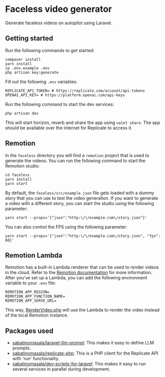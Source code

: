 # Faceless video generator

Generate faceless videos on autopilot using Laravel.

## Getting started

Run the following commands to get started:

```
composer install
yarn install
cp .env.example .env
php artisan key:generate
```

Fill out the following `.env` variables:
```
REPLICATE_API_TOKEN= # https://replicate.com/account/api-tokens
OPENAI_API_KEY= # https://platform.openai.com/api-keys
```

Run the following command to start the dev services:
```
php artisan dev
```

This will start horizon, reverb and share the app using `valet share`.
The app should be available over the internet for Replicate to access it.

## Remotion

In the `faceless` directory you will find a `remotion` project that is used to generate the videos.
You can run the following command to start the Remotion studio:

```
cd faceless
yarn install
yarn start
```

By default, the `faceless/src/example.json` file gets loaded with a dummy story that you can use to test the video generation.
If you want to generate a video with a different story, you can start the studio using the following parameter:
```
yarn start --props='{"json":"http:\/\/example.com\/story.json"}'
```
You can also control the FPS using the following parameter:

```
yarn start --props='{"json":"http:\/\/example.com\/story.json", "fps": 60}'
```

## Remotion Lambda

Remotion has a built-in Lambda renderer that can be used to render videos in the cloud.
Refer to the [Remotion documentation](https://www.remotion.dev/docs/lambda) for more information.
After you've set up a Lambda, you can add the following environment variable to your `.env` file:
```
REMOTION_APP_REGION=
REMOTION_APP_FUNCTION_NAME=
REMOTION_APP_SERVE_URL=
```

This way, [RenderVideo.php](https://github.com/SabatinoMasala/faceless-laravel-example/blob/fd82dd76df8d6157c1d13070e28450316a4f14e3/app/Jobs/RenderVideo.php#L42) will use the Lambda to render the video instead of the local Remotion instance.

## Packages used

- [sabatinomasala/laravel-llm-prompt](https://github.com/SabatinoMasala/laravel-llm-prompt/): This makes it easy to define LLM prompts.
- [sabatinomasala/replicate-php](https://github.com/SabatinoMasala/replicate-php): This is a PHP client for the Replicate API with 'run' functionality.
- [sabatinomasala/dev-scripts-for-laravel](https://github.com/SabatinoMasala/dev-scripts-for-laravel): This makes it easy to run several services in parallel during development.
